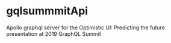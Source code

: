 # gqlsummmitApi
Apollo graphql server for the Optimistic UI: Predicting the future presentation at 2019 GraphQL Summit
